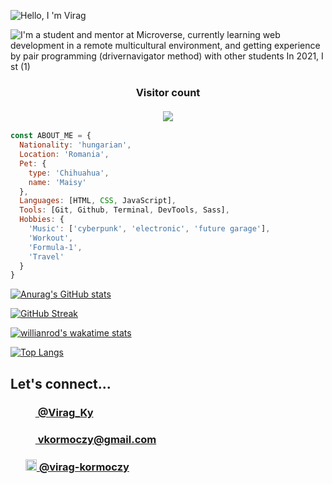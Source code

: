![Hello, I 'm Virag](https://user-images.githubusercontent.com/79658534/161106253-6205135b-3dbc-47f4-8782-b63bbdee8c71.png)


![I'm a student and mentor at Microverse, currently learning web development in a remote multicultural environment, and getting experience by pair programming (drivernavigator method) with other students  In 2021, I st (1)](https://user-images.githubusercontent.com/79658534/161117284-996e7848-2758-499f-98ec-b2986660f6c3.gif)





<h3 align="center"> 
  Visitor count<br><br>
  <img src="https://profile-counter.glitch.me/virag-ky/count.svg" />
</h3>

```javaScript
const ABOUT_ME = {
  Nationality: 'hungarian',
  Location: 'Romania',
  Pet: {
    type: 'Chihuahua',
    name: 'Maisy'
  },
  Languages: [HTML, CSS, JavaScript],
  Tools: [Git, Github, Terminal, DevTools, Sass],
  Hobbies: {
    'Music': ['cyberpunk', 'electronic', 'future garage'],
    'Workout',
    'Formula-1',
    'Travel'
  }
}
```
[![Anurag's GitHub stats](https://github-readme-stats.vercel.app/api?username=virag-ky&show_icons=true&theme=radical)](https://github.com/anuraghazra/github-readme-stats)

[![GitHub Streak](https://github-readme-streak-stats.herokuapp.com?user=virag-ky&theme=radical&date_format=M%20j%5B%2C%20Y%5D)](https://git.io/streak-stats)

[![willianrod's wakatime stats](https://github-readme-stats.vercel.app/api/wakatime?username=virag_ky&theme=radical)](https://github.com/anuraghazra/github-readme-stats)

[![Top Langs](https://github-readme-stats.vercel.app/api/top-langs/?username=virag-ky&theme=radical&hide=Less&layout=compact)](https://github.com/anuraghazra/github-readme-stats)
<br>

<h2>Let's connect...</h2>
<ul>
<h3><a href="https://twitter.com/Virag_Ky" target="_blank"><img src="https://user-images.githubusercontent.com/79658534/150798648-38f1ed89-848c-4e24-9395-c748b2adeff7.png" width="16px">&nbsp@Virag_Ky</a></h3>
<h3><a href="mailto:vkormoczy@gmail.com"><img src="https://user-images.githubusercontent.com/79658534/155697385-9f83bc34-bd2a-4338-9394-c83ee8be9896.png" width="16px">&nbspvkormoczy@gmail.com</a></h3>
<h3><a href="https://www.linkedin.com/in/virag-kormoczy-1b5b23208/"><img src="https://user-images.githubusercontent.com/79658534/155697061-56d45708-ad01-4ffc-9697-570007606fd3.png" width="18px">&nbsp@virag-kormoczy</a></h3>
</ul>
